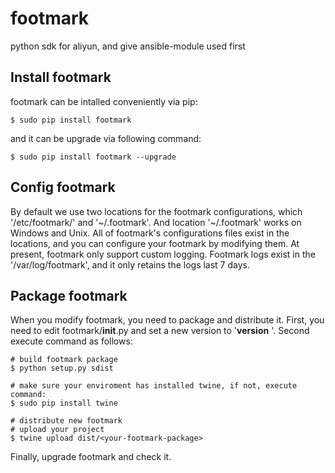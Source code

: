 # footmark
python sdk for aliyun, and give ansible-module used first

## Install footmark
footmark can be intalled conveniently via pip:

	$ sudo pip install footmark
and it can be upgrade via following command:

    $ sudo pip install footmark --upgrade

## Config footmark
By default we use two locations for the footmark configurations, which '/etc/footmark/' and '~/.footmark'. And location '~/.footmark' works on Windows and Unix.
All of footmark's configurations files exist in the locations, and you can configure your footmark by modifying them. At present, footmark only support custom logging.
Footmark logs exist in the '/var/log/footmark', and it only retains the logs last 7 days.

## Package footmark
When you modify footmark, you need to package and distribute it. First, you need to edit footmark/__init__.py and set a new version to '__version__ '. Second execute command as follows:

    # build footmark package
    $ python setup.py sdist

    # make sure your enviroment has installed twine, if not, execute command:
    $ sudo pip install twine

    # distribute new footmark
    # upload your project
	$ twine upload dist/<your-footmark-package>
Finally, upgrade footmark and check it.
